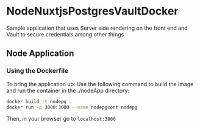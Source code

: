 # NodeNuxtjsPostgresVaultDocker

Sample application that uses Server side rendering on the front end and Vault to secure credentials among other things

## Node Application

### Using the Dockerfile

To bring the application up:  Use the following command to build the image and run the container in the ./nodeApp directory:

``` bash
docker build -t nodepg .
docker run -p 3000:3000 --name nodepgcont nodepg
 ```

 Then, in your browser go to  ``` localhost:3000 ```
